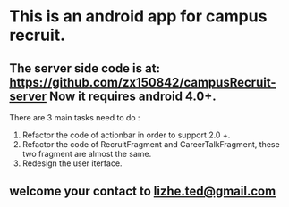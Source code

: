 This is an android app for campus recruit. 
===================================  
The server side code is at: https://github.com/zx150842/campusRecruit-server
Now it requires android 4.0+.
----------------------
There are 3 main tasks need to do :<br />  
1. Refactor the code of actionbar in order to support 2.0 +.<br />  
2. Refactor the code of RecruitFragment and CareerTalkFragment, these two fragment are almost the same.<br />  
3. Redesign the user iterface.<br />  

welcome your contact to lizhe.ted@gmail.com
----------------------------
